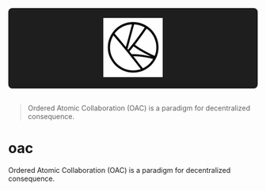 <div align="center" style="background-color: #1e1e1e; padding: 20px; border-radius: 8px;">
  <picture>
    <source media="(prefers-color-scheme: dark)" srcset="./assets/oac-transparent.png">
    <source media="(prefers-color-scheme: light)" srcset="./assets/oac-inverted-transparent.png">
    <img src="./assets/oac.png" alt="Ordered Atomic Collaboration (OAC)" style="height: 120px;"/>
  </picture>
</div>
<br/>

> Ordered Atomic Collaboration (OAC) is a paradigm for decentralized consequence.

# oac
Ordered Atomic Collaboration (OAC) is a paradigm for decentralized consequence. 

